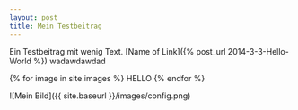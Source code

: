 ```yaml
---
layout: post
title: Mein Testbeitrag
---
```


Ein Testbeitrag mit wenig Text. [Name of Link]({% post_url 2014-3-3-Hello-World %}) wadawdawdad

{% for image in site.images %}
HELLO
{% endfor %}

![Mein Bild]({{ site.baseurl }}/images/config.png)